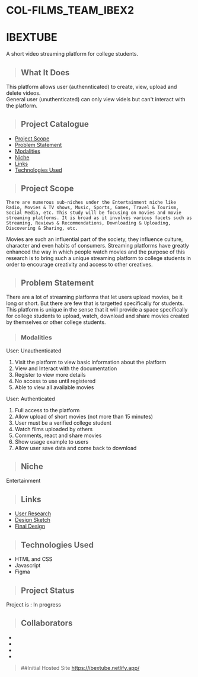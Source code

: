 # COL-FILMS_TEAM_IBEX2
# **IBEXTUBE**

A short video streaming platform for college students. 

> ## What It Does
This platform allows user (authennticated) to create, view, upload and delete videos.  
General user (unuthenticated) can only view videls but can't interact with the platform.

> ## Project Catalogue

- [Project Scope](#project-scope)
- [Problem Statement](#problem-statement)
- [Modalities](#modalities)
- [Niche](#niche)
- [Links](#links)
- [Technologies Used](#Technologies-Used)

> ## Project Scope

    There are numerous sub-niches under the Entertainment niche like Radio, Movies & TV shows, Music, Sports, Games, Travel & Tourism, Social Media, etc. This study will be focusing on movies and movie streaming platforms. It is broad as it involves various facets such as Streaming, Reviews & Recommendations, Downloading & Uploading, Discovering & Sharing, etc.
Movies are such an influential part of the society, they influence culture, character and even habits of consumers. Streaming platforms have greatly enhanced the way in which people watch movies and the purpose of this research is to bring such a unique streaming platform to college students in order to encourage creativity and access to other creatives.


> ## Problem Statement

There are a lot of streaming platforms that let users upload movies, be it long or short. But there are few that is targetted specifically for students.
This platform is unique in the sense that it will provide a space specifically for college students to upload, watch, download and share movies created by themselves or other college students.

> ### Modalities

User: Unauthenticated
   1. Visit the platform to view basic information about the platform
   2. View and Interact with the documentation
   3.  Register to view more details
   4. No access to use until registered
   5. Able to view all available movies

User: Authenticated
  1. Full access to the platform
  2. Allow upload of short movies (not more than 15 minutes)
  3. User must be a verified college student
  4. Watch films uploaded by others
  5. Comments, react and share movies
  6. Show usage example to users
  7. Allow user save data and come back to download


> ## Niche

Entertainment

> ## Links

- <a href="#">User Research</a>
- <a href="#"> Design Sketch</a>
- <a href="#">Final Design</a>

> ## Technologies Used
- HTML and CSS
- Javascript 
- Figma

> ## Project Status
 Project is : In progress


> ## Collaborators
- 
-
-
-
>##Initial Hosted Site
https://ibextube.netlify.app/
